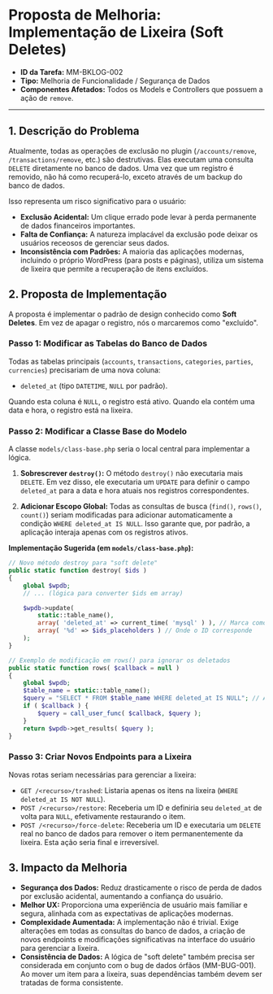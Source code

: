 
# Proposta de Melhoria: Implementação de Lixeira (Soft Deletes)

- **ID da Tarefa:** MM-BKLOG-002
- **Tipo:** Melhoria de Funcionalidade / Segurança de Dados
- **Componentes Afetados:** Todos os Models e Controllers que possuem a ação de `remove`.

---

## 1. Descrição do Problema

Atualmente, todas as operações de exclusão no plugin (`/accounts/remove`, `/transactions/remove`, etc.) são destrutivas. Elas executam uma consulta `DELETE` diretamente no banco de dados. Uma vez que um registro é removido, não há como recuperá-lo, exceto através de um backup do banco de dados.

Isso representa um risco significativo para o usuário:

- **Exclusão Acidental:** Um clique errado pode levar à perda permanente de dados financeiros importantes.
- **Falta de Confiança:** A natureza implacável da exclusão pode deixar os usuários receosos de gerenciar seus dados.
- **Inconsistência com Padrões:** A maioria das aplicações modernas, incluindo o próprio WordPress (para posts e páginas), utiliza um sistema de lixeira que permite a recuperação de itens excluídos.

## 2. Proposta de Implementação

A proposta é implementar o padrão de design conhecido como **Soft Deletes**. Em vez de apagar o registro, nós o marcaremos como "excluído".

### Passo 1: Modificar as Tabelas do Banco de Dados

Todas as tabelas principais (`accounts`, `transactions`, `categories`, `parties`, `currencies`) precisariam de uma nova coluna:

- `deleted_at` (tipo `DATETIME`, `NULL` por padrão).

Quando esta coluna é `NULL`, o registro está ativo. Quando ela contém uma data e hora, o registro está na lixeira.

### Passo 2: Modificar a Classe Base do Modelo

A classe `models/class-base.php` seria o local central para implementar a lógica.

1.  **Sobrescrever `destroy()`:** O método `destroy()` não executaria mais `DELETE`. Em vez disso, ele executaria um `UPDATE` para definir o campo `deleted_at` para a data e hora atuais nos registros correspondentes.

2.  **Adicionar Escopo Global:** Todas as consultas de busca (`find()`, `rows()`, `count()`) seriam modificadas para adicionar automaticamente a condição `WHERE deleted_at IS NULL`. Isso garante que, por padrão, a aplicação interaja apenas com os registros ativos.

**Implementação Sugerida (em `models/class-base.php`):**

```php
// Novo método destroy para "soft delete"
public static function destroy( $ids )
{
    global $wpdb;
    // ... (lógica para converter $ids em array)

    $wpdb->update(
        static::table_name(),
        array( 'deleted_at' => current_time( 'mysql' ) ), // Marca como deletado
        array( '%d' => $ids_placeholders ) // Onde o ID corresponde
    );
}

// Exemplo de modificação em rows() para ignorar os deletados
public static function rows( $callback = null )
{
    global $wpdb;
    $table_name = static::table_name();
    $query = "SELECT * FROM $table_name WHERE deleted_at IS NULL"; // Adiciona o escopo
    if ( $callback ) {
        $query = call_user_func( $callback, $query );
    }
    return $wpdb->get_results( $query );
}
```

### Passo 3: Criar Novos Endpoints para a Lixeira

Novas rotas seriam necessárias para gerenciar a lixeira:

- `GET /<recurso>/trashed`: Listaria apenas os itens na lixeira (`WHERE deleted_at IS NOT NULL`).
- `POST /<recurso>/restore`: Receberia um ID e definiria seu `deleted_at` de volta para `NULL`, efetivamente restaurando o item.
- `POST /<recurso>/force-delete`: Receberia um ID e executaria um `DELETE` real no banco de dados para remover o item permanentemente da lixeira. Esta ação seria final e irreversível.

## 3. Impacto da Melhoria

- **Segurança dos Dados:** Reduz drasticamente o risco de perda de dados por exclusão acidental, aumentando a confiança do usuário.
- **Melhor UX:** Proporciona uma experiência de usuário mais familiar e segura, alinhada com as expectativas de aplicações modernas.
- **Complexidade Aumentada:** A implementação não é trivial. Exige alterações em todas as consultas do banco de dados, a criação de novos endpoints e modificações significativas na interface do usuário para gerenciar a lixeira.
- **Consistência de Dados:** A lógica de "soft delete" também precisa ser considerada em conjunto com o bug de dados órfãos (MM-BUG-001). Ao mover um item para a lixeira, suas dependências também devem ser tratadas de forma consistente.
